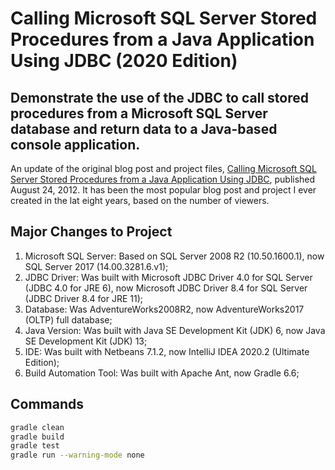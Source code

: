 # Calling Microsoft SQL Server Stored Procedures from a Java Application Using JDBC (2020 Edition)

## Demonstrate the use of the JDBC to call stored procedures from a Microsoft SQL Server database and return data to a Java-based console application.

An update of the original blog post and project files, [Calling Microsoft SQL Server Stored Procedures from a Java Application Using JDBC](https://programmaticponderings.com/2012/08/24/calling-sql-server-stored-procedures-with-java-using-jdbc/), published August 24, 2012. It has been the most popular blog post and project I ever created in the lat eight years, based on the number of viewers.

## Major Changes to Project

1. Microsoft SQL Server: Based on SQL Server 2008 R2 (10.50.1600.1), now SQL Server 2017 (14.00.3281.6.v1);
2. JDBC Driver: Was built with Microsoft JDBC Driver 4.0 for SQL Server (JDBC 4.0 for JRE 6), now Microsoft JDBC Driver 8.4 for SQL Server (JDBC Driver 8.4 for JRE 11);
3. Database: Was AdventureWorks2008R2, now AdventureWorks2017 (OLTP) full database;
4. Java Version: Was built with Java SE Development Kit (JDK) 6, now Java SE Development Kit (JDK) 13;
5. IDE: Was built with Netbeans 7.1.2, now IntelliJ IDEA 2020.2 (Ultimate Edition);
6. Build Automation Tool: Was built with Apache Ant, now Gradle 6.6;

## Commands

```bash
gradle clean
gradle build
gradle test
gradle run --warning-mode none
```
